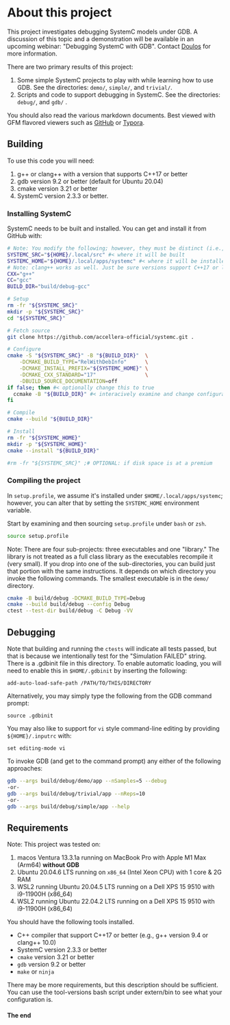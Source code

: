 # About this project

This project investigates debugging SystemC models under GDB. A discussion of this topic and a demonstration will be available in an upcoming webinar: "Debugging SystemC with GDB". Contact [Doulos](https://www.doulos.com) for more information.

There are two primary results of this project:

1. Some simple SystemC projects to play with while learning how to use GDB. See the directories: `demo/`, `simple/`, and `trivial/`.
2. Scripts and code to support debugging in SystemC. See the directories: `debug/`, and `gdb/` .

You should also read the various markdown documents. Best viewed with GFM flavored viewers such as [GitHub](https://github.com) or [Typora](https://typora.io).

## Building

To use this code you will need:

1. g++ or clang++ with a version that supports C++17 or better
2. gdb version 9.2 or better (default for Ubuntu 20.04)
3. cmake version 3.21 or better
4. SystemC version 2.3.3 or better.

### Installing SystemC

SystemC needs to be built and installed. You can get and install it from GitHub with:

```bash
# Note: You modify the following; however, they must be distinct (i.e., not one contained within the other).
SYSTEMC_SRC="${HOME}/.local/src" #< where it will be built
SYSTEMC_HOME="${HOME}/.local/apps/systemc" #< where it will be installed
# Note: clang++ works as well. Just be sure versions support C++17 or later.
CXX="g++"
CC="gcc"
BUILD_DIR="build/debug-gcc"

# Setup
rm -fr "${SYSTEMC_SRC}"
mkdir -p "${SYSTEMC_SRC}"
cd "${SYSTEMC_SRC}"

# Fetch source
git clone https://github.com/accellera-official/systemc.git .

# Configure
cmake -S "${SYSTEMC_SRC}" -B "${BUILD_DIR}"  \
    -DCMAKE_BUILD_TYPE="RelWithDebInfo"      \
    -DCMAKE_INSTALL_PREFIX="${SYSTEMC_HOME}" \
    -DCMAKE_CXX_STANDARD="17"                \
    -DBUILD_SOURCE_DOCUMENTATION=off
if false; then #< optionally change this to true
  ccmake -B "${BUILD_DIR}" #< interacively examine and change configuration options
fi

# Compile
cmake --build "${BUILD_DIR}"

# Install
rm -fr "${SYSTEMC_HOME}"
mkdir -p "${SYSTEMC_HOME}" 
cmake --install "${BUILD_DIR}"

#rm -fr "${SYSTEMC_SRC}" ;# OPTIONAL: if disk space is at a premium
```

### Compiling the project

In `setup.profile`, we assume it's installed under `$HOME/.local/apps/systemc`; however, you can alter that by setting the `SYSTEMC_HOME` environment variable.

Start by examining and then sourcing `setup.profile` under `bash` or `zsh`.

```bash
source setup.profile
```

Note: There are four sub-projects: three executables and one "library." The library is not treated as a full class library as the executables recompile it (very small). If you drop into one of the sub-directories, you can build just that portion with the same instructions. It depends on which directory you invoke the following commands. The smallest executable is in the `demo/` directory.

```bash
cmake -B build/debug -DCMAKE_BUILD_TYPE=Debug
cmake --build build/debug --config Debug
ctest --test-dir build/debug -C Debug -VV
```

## Debugging

Note that building and running the `ctests` will indicate all tests passed, but that is because we intentionally test for the "Simulation FAILED" string.  There is a .gdbinit file in this directory. To enable automatic loading, you will need to enable this in `$HOME/.gdbinit`  by inserting the following:

```gdb
add-auto-load-safe-path /PATH/TO/THIS/DIRECTORY
```

Alternatively, you may simply type the following from the GDB command prompt:

```gdb
source .gdbinit
```

You may also like to support for `vi` style command-line editing by providing `${HOME}/.inputrc` with: 

```
set editing-mode vi
```

To invoke GDB (and get to the command prompt) any either of the following approaches:

```bash
gdb --args build/debug/demo/app --nSamples=5 --debug
-or-
gdb --args build/debug/trivial/app --nReps=10
-or-
gdb --args build/debug/simple/app --help
```

## Requirements

Note: This project was tested on:

1. macos Ventura 13.3.1a running on MacBook Pro with Apple M1 Max (Arm64) **without GDB**
2. Ubuntu 20.04.6 LTS running on `x86_64` (Intel Xeon CPU) with 1 core & 2G RAM
3. WSL2 running Ubuntu 20.04.5 LTS running on a Dell XPS 15 9510 with i9-11900H (x86_64)
4. WSL2 running Ubuntu 22.04.2 LTS running on a Dell XPS 15 9510 with i9-11900H (x86_64)

You should have the following tools installed.

- C++ compiler that support C++17 or better (e.g., g++ version 9.4 or clang++ 10.0)
- SystemC version 2.3.3 or better
- `cmake` version 3.21 or better
- `gdb` version 9.2 or better
- `make` or `ninja`

There may be more requirements, but this description should be sufficient. You can use the tool-versions bash script under extern/bin to see what your configuration is.

<!--
# vim:nospell
-->
#### The end

